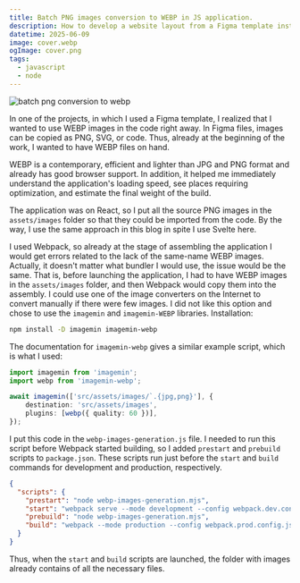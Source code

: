 ```yaml
---
title: Batch PNG images conversion to WEBP in JS application.
description: How to develop a website layout from a Figma template instantly using WEBP instead of PNG.
datetime: 2025-06-09
image: cover.webp
ogImage: cover.png
tags:
  - javascript
  - node
---
```


![batch png conversion to webp](/images/posts/batch-png-conversion-to-webp/{image})

In one of the projects, in which I used a Figma template, I
realized that I wanted to use WEBP images in the code right away. In Figma files, images can be copied as PNG,
SVG, or code. Thus, already at the beginning of the work, I wanted to have WEBP files on hand.

WEBP is a contemporary, efficient and lighter than JPG and PNG format and already has good browser support. In
addition, it helped me
immediately understand the application's loading speed, see places requiring optimization, and estimate the final weight
of the build.

The application was on React, so I put all the source PNG images in the `assets/images` folder so that they could be
imported from the code. By the way, I use the same approach in this blog in spite I use Svelte here.

I used Webpack, so already at the stage of assembling the application I would get errors related to the lack of
the same-name WEBP images. Actually, it doesn't matter what bundler I would use, the issue would be the same. That is,
before launching the application, I had to have WEBP images in the `assets/images`
folder, and then Webpack would copy them into the assembly.
I could use one of the image converters on the Internet to convert manually if there were few images. I did not like
this option and chose to use the `imagemin` and `imagemin-WEBP` libraries.
Installation:

```sh
npm install -D imagemin imagemin-webp
```

The documentation for `imagemin-webp` gives a similar example script, which is what I used:

```typescript
import imagemin from 'imagemin';
import webp from 'imagemin-webp';

await imagemin(['src/assets/images/`.{jpg,png}'], {
	destination: 'src/assets/images',
	plugins: [webp({ quality: 60 })],
});
```

I put this code in the `webp-images-generation.js` file. I needed to run this script before Webpack started building, so
I
added `prestart` and `prebuild` scripts to `package.json`. These scripts run just before the `start` and `build`
commands for
development and production, respectively.

```json
{
  "scripts": {
    "prestart": "node webp-images-generation.mjs",
    "start": "webpack serve --mode development --config webpack.dev.config.js",
    "prebuild": "node webp-images-generation.mjs",
    "build": "webpack --mode production --config webpack.prod.config.js"
  }
}
```

Thus, when the `start` and `build` scripts are launched, the folder with images already contains of all the necessary
files.